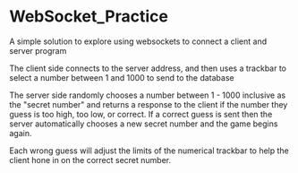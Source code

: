 # WebSocket_Practice
A simple solution to explore using websockets to connect a client and server program

The client side connects to the server address, and then uses a trackbar to select a number between 1 and 1000 to send to the database

The server side randomly chooses a number between 1 - 1000 inclusive as the "secret number" and returns a response to the client
if the number they guess is too high, too low, or correct. If a correct guess is sent then the server automatically chooses 
a new secret number and the game begins again. 

Each wrong guess will adjust the limits of the numerical trackbar to help the client hone in on the correct secret number.
